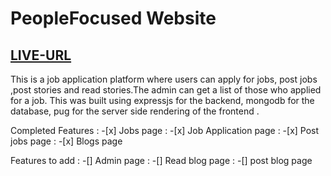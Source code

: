 # PeopleFocused Website

## [LIVE-URL](https://people-focused.herokuapp.com)

This is a job application platform where users can apply for jobs, post jobs ,post stories and read stories.The admin can get a list of those who applied for a job.
This was built using expressjs for the backend, mongodb for the database, pug for the server side rendering of the frontend .

Completed Features
: -[x] Jobs page
: -[x] Job Application page
: -[x] Post jobs page
: -[x] Blogs page

Features to add
: -[] Admin page
: -[] Read blog page
: -[] post blog page
